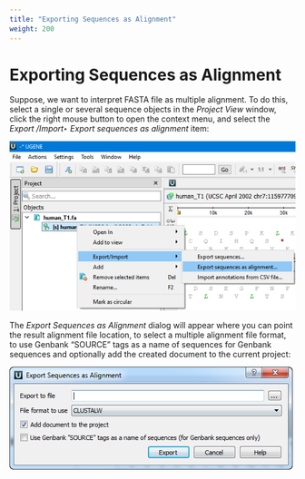 ```yaml
---
title: "Exporting Sequences as Alignment"
weight: 200
---
```



# Exporting Sequences as Alignment

Suppose, we want to interpret FASTA file as multiple alignment. To do this, select a single or several sequence objects in the _Project View_ window, click the right mouse button to open the context menu, and select the _Export /Import‣ Export sequences as alignment_ item:


![](/images/65929308/68812828.png)

The _Export Sequences as Alignment_ dialog will appear where you can point the result alignment file location, to select a multiple alignment file format, to use Genbank “SOURCE” tags as a name of sequences for Genbank sequences and optionally add the created document to the current project:


![](/images/65929308/65929309.png)
